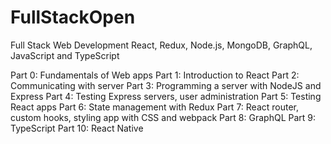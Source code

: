 # FullStackOpen
Full Stack Web Development
React, Redux, Node.js, MongoDB, GraphQL, JavaScript and TypeScript

Part 0: Fundamentals of Web apps
Part 1: Introduction to React
Part 2: Communicating with server
Part 3: Programming a server with NodeJS and Express
Part 4: Testing Express servers, user administration
Part 5: Testing React apps
Part 6: State management with Redux
Part 7: React router, custom hooks, styling app with CSS and webpack
Part 8: GraphQL
Part 9: TypeScript
Part 10: React Native
